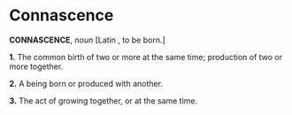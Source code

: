 # Connascence

**CONNASCENCE**, _noun_ \[Latin , to be born.\]

**1.** The common birth of two or more at the same time; production of two or more together.

**2.** A being born or produced with another.

**3.** The act of growing together, or at the same time.